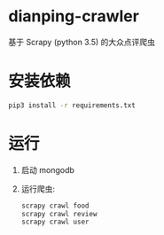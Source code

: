 # dianping-crawler

基于 Scrapy (python 3.5) 的大众点评爬虫

# 安装依赖

```bash
pip3 install -r requirements.txt
```

# 运行

1. 启动 mongodb
2. 运行爬虫:

   ```bash
   scrapy crawl food
   scrapy crawl review
   scrapy crawl user
   ```
